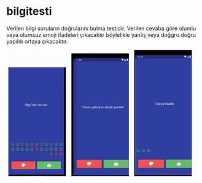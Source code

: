 # bilgitesti

Verilen bilgi soruların doğrularını bulma testidir. Verilen cevaba göre olumlu veya olumsuz emoji ifadeleri çıkacaktır böylelikle yanlış veya doğgru doğru yapıldı ortaya çıkacaktır.
<br>
<p float="left">
<img hspace="5" src="assets/readme-files/1.png" width="150" />
<img hspace="5" src="assets/readme-files/2.png" width="150" />
<img hspace="5" src="assets/readme-files/3.png" width="150" />

</p>